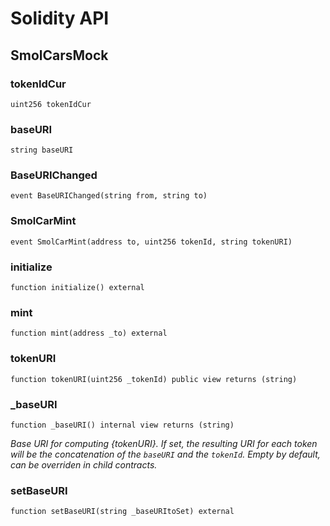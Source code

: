 # Solidity API

## SmolCarsMock

### tokenIdCur

```solidity
uint256 tokenIdCur
```

### baseURI

```solidity
string baseURI
```

### BaseURIChanged

```solidity
event BaseURIChanged(string from, string to)
```

### SmolCarMint

```solidity
event SmolCarMint(address to, uint256 tokenId, string tokenURI)
```

### initialize

```solidity
function initialize() external
```

### mint

```solidity
function mint(address _to) external
```

### tokenURI

```solidity
function tokenURI(uint256 _tokenId) public view returns (string)
```

### _baseURI

```solidity
function _baseURI() internal view returns (string)
```

_Base URI for computing {tokenURI}. If set, the resulting URI for each
token will be the concatenation of the `baseURI` and the `tokenId`. Empty
by default, can be overriden in child contracts._

### setBaseURI

```solidity
function setBaseURI(string _baseURItoSet) external
```

